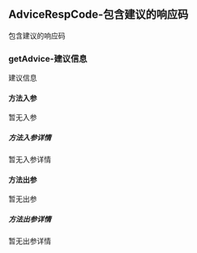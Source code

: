 ## AdviceRespCode-包含建议的响应码

包含建议的响应码

### getAdvice-建议信息

建议信息

#### 方法入参

暂无入参

##### 方法入参详情

暂无入参详情

#### 方法出参

暂无出参

##### 方法出参详情

暂无出参详情




